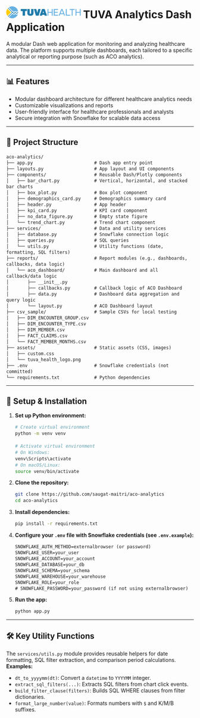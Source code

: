 
# <img src="assets/tuva_health_logo.png" width="200"/>   TUVA Analytics Dash Application

A modular Dash web application for monitoring and analyzing healthcare data. The platform supports multiple dashboards, each tailored to a specific analytical or reporting purpose (such as ACO analytics).

---

## 📊 Features
- Modular dashboard architecture for different healthcare analytics needs
- Customizable visualizations and reports
- User-friendly interface for healthcare professionals and analysts
- Secure integration with Snowflake for scalable data access

---

## 📁 Project Structure

```
aco-analytics/
├── app.py                       # Dash app entry point
├── layouts.py                   # App layout and UI components
├── components/                  # Reusable Dash/Plotly components
│   ├── bar_chart.py             # Vertical, horizontal, and stacked bar charts
│   ├── box_plot.py              # Box plot component
│   ├── demographics_card.py     # Demographics summary card
│   ├── header.py                # App header
│   ├── kpi_card.py              # KPI card component
│   ├── no_data_figure.py        # Empty state figure
│   └── trend_chart.py           # Trend chart component
├── services/                    # Data and utility services
│   ├── database.py              # Snowflake connection logic
│   ├── queries.py               # SQL queries
│   └── utils.py                 # Utility functions (date, formatting, SQL filters)
├── reports/                     # Report modules (e.g., dashboards, callbacks, data logic)
│   └── aco_dashboard/           # Main dashboard and all callback/data logic
│       ├── __init__.py
│       ├── callbacks.py         # Callback logic of ACO Dashboard
│       ├── data.py              # Dashboard data aggregation and query logic
│       └── layout.py            # ACO Dashboard layout
├── csv_sample/                  # Sample CSVs for local testing
│   ├── DIM_ENCOUNTER_GROUP.csv
│   ├── DIM_ENCOUNTER_TYPE.csv
│   ├── DIM_MEMBER.csv
│   ├── FACT_CLAIMS.csv
│   └── FACT_MEMBER_MONTHS.csv
├── assets/                      # Static assets (CSS, images)
│   ├── custom.css
│   └── tuva_health_logo.png
├── .env                         # Snowflake credentials (not committed)
└── requirements.txt             # Python dependencies
```

---

## 🚀 Setup & Installation

1. **Set up Python environment:**
   ```bash
   # Create virtual environment
   python -m venv venv

   # Activate virtual environment
   # On Windows:
   venv\Scripts\activate
   # On macOS/Linux:
   source venv/bin/activate
   ```

2. **Clone the repository:**
   ```bash
   git clone https://github.com/saugat-maitri/aco-analytics
   cd aco-analytics
   ```

3. **Install dependencies:**
   ```bash
   pip install -r requirements.txt
   ```

4. **Configure your `.env` file with Snowflake credentials (see `.env.example`):**
   ```env
   SNOWFLAKE_AUTH_METHOD=externalbrowser (or password)
   SNOWFLAKE_USER=your_user
   SNOWFLAKE_ACCOUNT=your_account
   SNOWFLAKE_DATABASE=your_db
   SNOWFLAKE_SCHEMA=your_schema
   SNOWFLAKE_WAREHOUSE=your_warehouse
   SNOWFLAKE_ROLE=your_role
   # SNOWFLAKE_PASSWORD=your_password (if not using externalbrowser)
   ```

5. **Run the app:**
   ```bash
   python app.py
   ```

---

## 🛠️ Key Utility Functions

The `services/utils.py` module provides reusable helpers for date formatting, SQL filter extraction, and comparison period calculations.  
**Examples:**

- `dt_to_yyyymm(dt)`: Convert a `datetime` to `YYYYMM` integer.
- `extract_sql_filters(...)`: Extracts SQL filters from chart click events.
- `build_filter_clause(filters)`: Builds SQL WHERE clauses from filter dictionaries.
- `format_large_number(value)`: Formats numbers with `$` and K/M/B suffixes.
